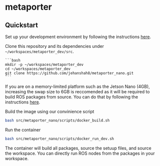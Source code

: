# metaporter

## Quickstart

Set up your development environment by following the instructions [here](https://github.com/NVIDIA-ISAAC-ROS/isaac_ros_common/blob/main/docs/dev-env-setup.md).  

Clone this repository and its dependencies under `~/workspaces/metaporter_dev/src`.

    ```bash
    mkdir -p ~/workspaces/metaporter_dev
    cd ~/workspaces/metaporter_dev
    git clone https://github.com/jehanshah8/metaporter_nano.git
    ```
If you are on a memory-limited platform such as the Jetson Nano (4GB), increasing the swap size to 6GB is reccomended as it will be required to build ROS packages from source. You can do that by following the instructions [here](https://jetsonhacks.com/2019/04/14/jetson-nano-use-more-memory/).

Build the image using our convinience script

```bash
bash src/metaporter_nano/scripts/docker_build.sh
```

Run the container 

```bash
bash src/metaporter_nano/scripts/docker_run_dev.sh
```

The container will build all packages, source the setuup files, and source the workspace. You can directly run ROS nodes from the packages in your workspace. 
